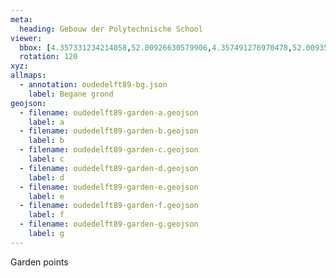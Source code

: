```yaml
---
meta:
  heading: Gebouw der Polytechnische School
viewer:
  bbox: [4.357331234214058,52.00926630579906,4.357491276970478,52.00935831772131]
  rotation: 120
xyz:
allmaps:
  - annotation: oudedelft89-bg.json
    label: Begane grond
geojson:
  - filename: oudedelft89-garden-a.geojson
    label: a
  - filename: oudedelft89-garden-b.geojson
    label: b
  - filename: oudedelft89-garden-c.geojson
    label: c
  - filename: oudedelft89-garden-d.geojson
    label: d  
  - filename: oudedelft89-garden-e.geojson
    label: e  
  - filename: oudedelft89-garden-f.geojson
    label: f  
  - filename: oudedelft89-garden-g.geojson
    label: g
---
```

Garden points
